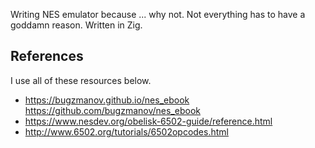 Writing NES emulator because ... why not. Not everything has to have a goddamn reason.
Written in Zig.

## References

I use all of these resources below.

- https://bugzmanov.github.io/nes_ebook
  https://github.com/bugzmanov/nes_ebook
- https://www.nesdev.org/obelisk-6502-guide/reference.html
- http://www.6502.org/tutorials/6502opcodes.html

